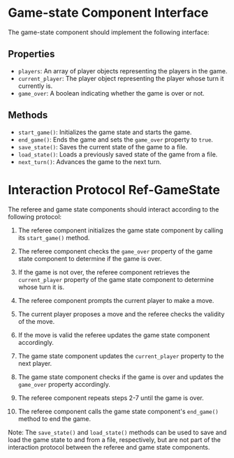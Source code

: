# Game-state Component Interface

The game-state component should implement the following interface:

## Properties

- `players`: An array of player objects representing the players in the game.
- `current_player`: The player object representing the player whose turn it currently is.
- `game_over`: A boolean indicating whether the game is over or not.

## Methods

- `start_game()`: Initializes the game state and starts the game.
- `end_game()`: Ends the game and sets the `game_over` property to `true`.
- `save_state()`: Saves the current state of the game to a file.
- `load_state()`: Loads a previously saved state of the game from a file.
- `next_turn()`: Advances the game to the next turn.

# Interaction Protocol Ref-GameState

The referee and game state components should interact according to the following protocol:

1. The referee component initializes the game state component by calling its `start_game()` method.

2. The referee component checks the `game_over` property of the game state component to determine if the game is over.

3. If the game is not over, the referee component retrieves the `current_player` property of the game state component to determine whose turn it is.

4. The referee component prompts the current player to make a move.

5. The current player proposes a move and the referee checks the validity of the move.

6. If the move is valid the referee updates the game state component accordingly.

7. The game state component updates the `current_player` property to the next player.

8. The game state component checks if the game is over and updates the `game_over` property accordingly.

9. The referee component repeats steps 2-7 until the game is over.

10. The referee component calls the game state component's `end_game()` method to end the game.

Note: The `save_state()` and `load_state()` methods can be used to save and load the game state to and from a file, respectively, but are not part of the interaction protocol between the referee and game state components.
